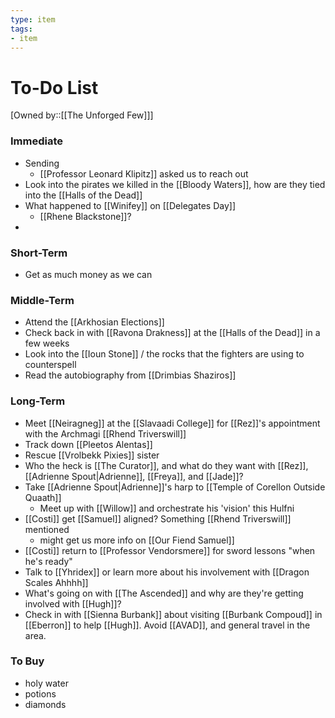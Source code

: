 ```yaml
---
type: item
tags:
- item
---
```


# To-Do List
[Owned by::[[The Unforged Few]]]

### Immediate
* Sending
	* [[Professor Leonard Klipitz]] asked us to reach out 
* Look into the pirates we killed in the [[Bloody Waters]], how are they tied into the [[Halls of the Dead]]
* What happened to [[Winifey]] on [[Delegates Day]]
	* [[Rhene Blackstone]]?
* 

### Short-Term
* Get as much money as we can


### Middle-Term
* Attend the [[Arkhosian Elections]]
* Check back in with [[Ravona Drakness]] at the [[Halls of the Dead]] in a few weeks
* Look into the [[Ioun Stone]] / the rocks that the fighters are using to counterspell
* Read the autobiography from [[Drimbias Shaziros]]


### Long-Term
* Meet [[Neiragneg]] at the [[Slavaadi College]] for [[Rez]]'s appointment with the Archmagi [[Rhend Triverswill]]
* Track down [[Pleetos Alentas]]
* Rescue [[Vrolbekk Pixies]] sister
* Who the heck is [[The Curator]], and what do they want with [[Rez]], [[Adrienne Spout|Adrienne]], [[Freya]], and [[Jade]]? 
* Take [[Adrienne Spout|Adrienne]]'s harp to [[Temple of Corellon Outside Quaath]]
	* Meet up with [[Willow]] and orchestrate his 'vision' this Hulfni
* [[Costi]] get [[Samuel]] aligned? Something [[Rhend Triverswill]] mentioned
	* might get us more info on [[Our Fiend Samuel]]
*  [[Costi]] return to [[Professor Vendorsmere]] for sword lessons "when he's ready"
* Talk to [[Yhridex]] or learn more about his involvement with [[Dragon Scales Ahhhh]]
* What's going on with [[The Ascended]] and why are they're getting involved with [[Hugh]]?
* Check in with [[Sienna Burbank]] about visiting [[Burbank Compoud]] in [[Eberron]] to help [[Hugh]]. Avoid [[AVAD]], and general travel in the area.

### To Buy
* holy water
* potions
* diamonds

